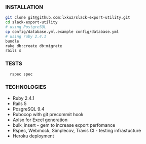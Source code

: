 ### INSTALLATION


```bash
git clone git@github.com:lxkuz/slack-export-utility.git
cd slack-export-utility
# using PostgreSQL
cp config/database.yml.example config/database.yml
# using ruby 2.4.1
bundle
rake db:create db:migrate
rails s
```

### TESTS

```bash
  rspec spec
```
### TECHNOLOGIES

* Ruby 2.4.1
* Rails 5
* PosgreSQL 9.4
* Rubocop with git precommit hook
* Axlsx for Excel generation
* bulk_insert - gem to increase export perfomance
* Rspec, Webmock, Simplecov, Travis CI - testing infrastucture
* Heroku deployment
